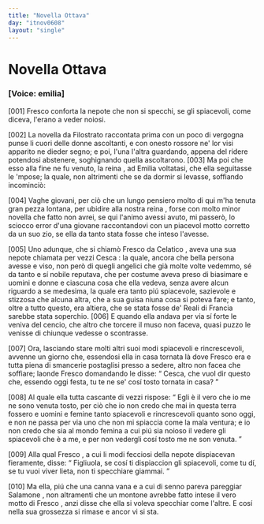 ```yaml
---
title: "Novella Ottava"
day: "itnov0608"
layout: "single"
---
```

<div id="nov0608" type="novella" who="emilia">
 <h1>
  Novella Ottava
 </h1>
 <p>
  <h3>
   [Voice: emilia]
  </h3>
 </p>
 <argument>
  <p>
   <a name="p06080001">
    [001]
   </a>
   <name persref="fresco" type="person">
    Fresco
   </name>
   conforta la nepote che non si specchi, se gli spiacevoli, come diceva, l'erano a veder noiosi.
  </p>
 </argument>
 <div3 type="commentary" who="author">
  <p>
   <a name="p06080002">
    [002]
   </a>
   La novella da
   <name persref="filostrato" type="person">
    Filostrato
   </name>
   raccontata prima con un poco di vergogna punse li cuori delle donne ascoltanti, e con onesto rossore ne' lor visi apparito ne dieder segno; e poi, l'una l'altra guardando, appena del ridere potendosi abstenere, soghignando quella ascoltarono.
   <a name="p06080003">
    [003]
   </a>
   Ma poi che esso alla fine ne fu venuto, la
   <name persref="elissa" type="person">
    reina
   </name>
   , ad
   <name persref="emilia" type="person">
    Emilia
   </name>
   voltatasi, che ella seguitasse le 'mpose; la quale, non altrimenti che se da dormir si levasse, soffiando incominci&ograve;:
  </p>
 </div3>
 <div3 type="commentary" who="emilia">
  <p>
   <a name="p06080004">
    [004]
   </a>
   Vaghe giovani, per ci&ograve; che un lungo pensiero molto di qui m'ha tenuta gran pezza lontana, per ubidire alla nostra
   <name persref="elissa" type="person">
    reina
   </name>
   , forse con molto minor novella che fatto non avrei, se qui l'animo avessi avuto, mi passer&ograve;, lo sciocco error d'una giovane raccontandovi con un piacevol motto corretto da un suo zio, se ella da tanto stata fosse che inteso l'avesse.
  </p>
 </div3>
 <p>
  <a name="p06080005">
   [005]
  </a>
  Uno adunque, che si chiam&ograve;
  <name persref="fresco" type="person">
   Fresco da Celatico
  </name>
  , aveva una sua nepote chiamata per vezzi
  <name persref="cesca" type="person">
   Cesca
  </name>
  : la quale, ancora che bella persona avesse e viso, non per&ograve; di quegli angelici che gi&agrave; molte volte vedemmo, s&eacute; da tanto e s&iacute; nobile reputava, che per costume aveva preso di biasimare e uomini e donne e ciascuna cosa che ella vedeva, senza avere alcun riguardo a se medesima, la quale era tanto pi&uacute; spiacevole, sazievole e stizzosa che alcuna altra, che a sua guisa niuna cosa si poteva fare; e tanto, oltre a tutto questo, era altiera, che se stata fosse de' Reali di
  <name placeref="francia" type="place">
   Francia
  </name>
  sarebbe stata soperchio.
  <a name="p06080006">
   [006]
  </a>
  E quando ella andava per via s&iacute; forte le veniva del cencio, che altro che torcere il muso non faceva, quasi puzzo le venisse di chiunque vedesse o scontrasse.
 </p>
 <p>
  <a name="p06080007">
   [007]
  </a>
  Ora, lasciando stare molti altri suoi modi spiacevoli e rincrescevoli, avvenne un giorno che, essendosi ella in casa tornata l&agrave; dove
  <name persref="fresco" type="person">
   Fresco
  </name>
  era e tutta piena di smancerie postaglisi presso a sedere, altro non facea che soffiare; laonde
  <name persref="fresco" type="person">
   Fresco
  </name>
  domandando le disse:
  <q direct="unspecified" who="fresco">
   Cesca, che vuol dir questo che, essendo oggi festa, tu te ne se' cos&iacute; tosto tornata in casa?
  </q>
 </p>
 <p>
  <a name="p06080008">
   [008]
  </a>
  Al quale ella tutta cascante di vezzi rispose:
  <q direct="unspecified" who="cesca">
   Egli &egrave; il vero che io me ne sono venuta tosto, per ci&ograve; che io non credo che mai in questa terra fossero e uomini e femine tanto spiacevoli e rincrescevoli quanto sono oggi, e non ne passa per via uno che non mi spiaccia come la mala ventura; e io non credo che sia al mondo femina a cui pi&uacute; sia noioso il vedere gli spiacevoli che &egrave; a me, e per non vedergli cos&iacute; tosto me ne son venuta.
  </q>
 </p>
 <p>
  <a name="p06080009">
   [009]
  </a>
  Alla qual
  <name persref="fresco" type="person">
   Fresco
  </name>
  , a cui li modi fecciosi della nepote dispiacevan fieramente, disse:
  <q direct="unspecified" who="fresco">
   Figliuola, se cos&iacute; ti dispiaccion gli spiacevoli, come tu d&iacute;, se tu vuoi viver lieta, non ti specchiare giammai.
  </q>
 </p>
 <p>
  <a name="p06080010">
   [010]
  </a>
  Ma ella, pi&uacute; che una canna vana e a cui di senno pareva pareggiar
  <name persref="salomone" type="person">
   Salamone
  </name>
  , non altramenti che un montone avrebbe fatto intese il vero motto di
  <name persref="fresco" type="person">
   Fresco
  </name>
  , anzi disse che ella si voleva specchiar come l'altre. E cos&iacute; nella sua grossezza si rimase e ancor vi si sta.
 </p>
</div>